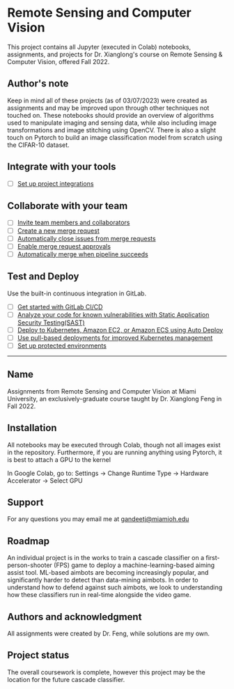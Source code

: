 # Remote Sensing and Computer Vision

This project contains all Jupyter (executed in Colab) notebooks, assignments, and projects for Dr. Xianglong's course on Remote Sensing & Computer Vision, offered Fall 2022.

## Author's note

Keep in mind all of these projects (as of 03/07/2023) were created as assignments and may be improved upon through other techniques not touched on. These notebooks should provide an overview of algorithms used to manipulate imaging and sensing data, while also including image transformations and image stitching using OpenCV. There is also a slight touch on Pytorch to build an image classification model from scratch using the CIFAR-10 dataset.


## Integrate with your tools

- [ ] [Set up project integrations](https://gitlab.csi.miamioh.edu/gandeetj/remote-sensing-and-computer-vision/-/settings/integrations)

## Collaborate with your team

- [ ] [Invite team members and collaborators](https://docs.gitlab.com/ee/user/project/members/)
- [ ] [Create a new merge request](https://docs.gitlab.com/ee/user/project/merge_requests/creating_merge_requests.html)
- [ ] [Automatically close issues from merge requests](https://docs.gitlab.com/ee/user/project/issues/managing_issues.html#closing-issues-automatically)
- [ ] [Enable merge request approvals](https://docs.gitlab.com/ee/user/project/merge_requests/approvals/)
- [ ] [Automatically merge when pipeline succeeds](https://docs.gitlab.com/ee/user/project/merge_requests/merge_when_pipeline_succeeds.html)

## Test and Deploy

Use the built-in continuous integration in GitLab.

- [ ] [Get started with GitLab CI/CD](https://docs.gitlab.com/ee/ci/quick_start/index.html)
- [ ] [Analyze your code for known vulnerabilities with Static Application Security Testing(SAST)](https://docs.gitlab.com/ee/user/application_security/sast/)
- [ ] [Deploy to Kubernetes, Amazon EC2, or Amazon ECS using Auto Deploy](https://docs.gitlab.com/ee/topics/autodevops/requirements.html)
- [ ] [Use pull-based deployments for improved Kubernetes management](https://docs.gitlab.com/ee/user/clusters/agent/)
- [ ] [Set up protected environments](https://docs.gitlab.com/ee/ci/environments/protected_environments.html)

***

## Name
Assignments from Remote Sensing and Computer Vision at Miami University, an exclusively-graduate course taught by Dr. Xianglong Feng in Fall 2022.

## Installation
All notebooks may be executed through Colab, though not all images exist in the repository. Furthermore, if you are running anything using Pytorch, it is best to attach a GPU to the kernel

In Google Colab, go to: Settings -> Change Runtime Type -> Hardware Accelerator -> Select GPU

## Support
For any questions you may email me at gandeetj@miamioh.edu

## Roadmap
An individual project is in the works to train a cascade classifier on a first-person-shooter (FPS) game to deploy a machine-learning-based aiming assist tool. ML-based aimbots are becoming increasingly popular, and significantly harder to detect than data-mining aimbots. In order to understand how to defend against such aimbots, we look to understanding how these classifiers run in real-time alongside the video game.

## Authors and acknowledgment
All assignments were created by Dr. Feng, while solutions are my own.

## Project status
The overall coursework is complete, however this project may be the location for the future cascade classifier.

